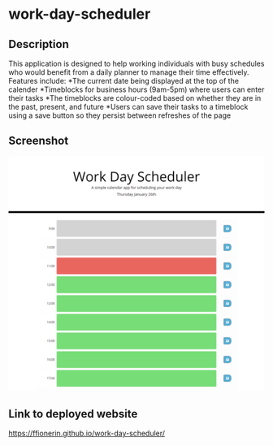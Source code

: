 # work-day-scheduler

## Description

This application is designed to help working individuals with busy schedules who would benefit from a daily planner to manage their time effectively. Features include:
*The current date being displayed at the top of the calender
*Timeblocks for business hours (9am-5pm) where users can enter their tasks
*The timeblocks are colour-coded based on whether they are in the past, present, and future
*Users can save their tasks to a timeblock using a save button so they persist between refreshes of the page

## Screenshot

![Screenshot of deployed site](assets/images/deployed-site.png)

## Link to deployed website 

https://ffionerin.github.io/work-day-scheduler/

